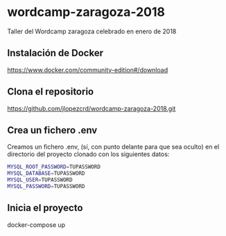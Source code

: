 # wordcamp-zaragoza-2018
Taller del Wordcamp zaragoza celebrado en enero de 2018

## Instalación de Docker
https://www.docker.com/community-edition#/download

## Clona el repositorio
https://github.com/jlopezcrd/wordcamp-zaragoza-2018.git

## Crea un fichero .env
Creamos un fichero .env, (sí, con punto delante para que sea oculto) en el directorio del proyecto clonado con los siguientes datos:

```bash
MYSQL_ROOT_PASSWORD=TUPASSWORD
MYSQL_DATABASE=TUPASSWORD
MYSQL_USER=TUPASSWORD
MYSQL_PASSWORD=TUPASSWORD
```

## Inicia el proyecto
docker-compose up
